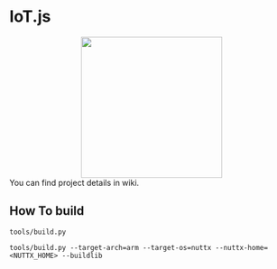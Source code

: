 # IoT.js
<center><img src="https://github.com/Samsung/iotjs/blob/wikiattach/iotjs_160.png" alt="" style="height: 250px;" /></center>  
You can find project details in wiki.

## How To build

```
tools/build.py
```

```
tools/build.py --target-arch=arm --target-os=nuttx --nuttx-home=<NUTTX_HOME> --buildlib
```
